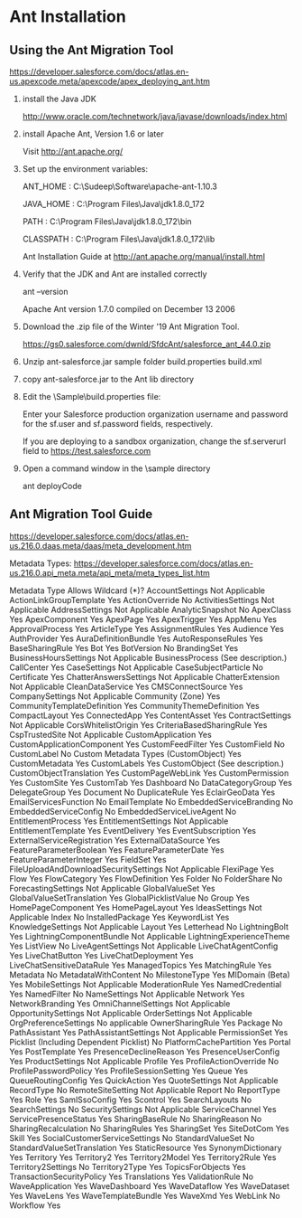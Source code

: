 # Ant Installation

## Using the Ant Migration Tool

https://developer.salesforce.com/docs/atlas.en-us.apexcode.meta/apexcode/apex_deploying_ant.htm

1. install the Java JDK 

   http://www.oracle.com/technetwork/java/javase/downloads/index.html
   
2. install Apache Ant, Version 1.6 or later

   Visit http://ant.apache.org/

3. Set up the environment variables:

   ANT_HOME    :  C:\Sudeep\Software\apache-ant-1.10.3
   
   JAVA_HOME   :  C:\Program Files\Java\jdk1.8.0_172
   
   PATH        :  C:\Program Files\Java\jdk1.8.0_172\bin
   
   CLASSPATH   :  C:\Program Files\Java\jdk1.8.0_172\lib
   
   Ant Installation Guide at http://ant.apache.org/manual/install.html

4. Verify that the JDK and Ant are installed correctly
   
   ant –version
   
   Apache Ant version 1.7.0 compiled on December 13 2006

5. Download the .zip file of the Winter '19 Ant Migration Tool.

   https://gs0.salesforce.com/dwnld/SfdcAnt/salesforce_ant_44.0.zip

6. Unzip
    ant-salesforce.jar
    sample folder
    build.properties 
    build.xml

7. copy ant-salesforce.jar to the Ant lib directory

8. Edit the \Sample\build.properties file:

   Enter your Salesforce production organization username and password for the sf.user and sf.password fields, respectively.
   
   If you are deploying to a sandbox organization, change the sf.serverurl field to https://test.salesforce.com
   
9. Open a command window in the \sample directory
   
   ant deployCode
   

## Ant Migration Tool Guide

https://developer.salesforce.com/docs/atlas.en-us.216.0.daas.meta/daas/meta_development.htm

Metadata Types:
https://developer.salesforce.com/docs/atlas.en-us.216.0.api_meta.meta/api_meta/meta_types_list.htm

Metadata Type	Allows Wildcard (*)?
AccountSettings	Not Applicable
ActionLinkGroupTemplate	Yes
ActionOverride	No
ActivitiesSettings	Not Applicable
AddressSettings	Not Applicable
AnalyticSnapshot	No
ApexClass	Yes
ApexComponent	Yes
ApexPage	Yes
ApexTrigger	Yes
AppMenu	Yes
ApprovalProcess	Yes
ArticleType	Yes
AssignmentRules	Yes
Audience	Yes
AuthProvider	Yes
AuraDefinitionBundle	Yes
AutoResponseRules	Yes
BaseSharingRule	Yes
Bot	Yes
BotVersion	No
BrandingSet	Yes
BusinessHoursSettings	Not Applicable
BusinessProcess	(See description.)
CallCenter	Yes
CaseSettings	Not Applicable
CaseSubjectParticle	No
Certificate	Yes
ChatterAnswersSettings	Not Applicable
ChatterExtension	Not Applicable
CleanDataService	Yes
CMSConnectSource	Yes
CompanySettings	Not Applicable
Community (Zone)	Yes
CommunityTemplateDefinition	Yes
CommunityThemeDefinition	Yes
CompactLayout	Yes
ConnectedApp	Yes
ContentAsset	Yes
ContractSettings	Not Applicable
CorsWhitelistOrigin	Yes
CriteriaBasedSharingRule	Yes
CspTrustedSite	Not Applicable
CustomApplication	Yes
CustomApplicationComponent	Yes
CustomFeedFilter	Yes
CustomField	No
CustomLabel	No
Custom Metadata Types (CustomObject)	Yes
CustomMetadata	Yes
CustomLabels	Yes
CustomObject	(See description.)
CustomObjectTranslation	Yes
CustomPageWebLink	Yes
CustomPermission	Yes
CustomSite	Yes
CustomTab	Yes
Dashboard	No
DataCategoryGroup	Yes
DelegateGroup	Yes
Document	No
DuplicateRule	Yes
EclairGeoData	Yes
EmailServicesFunction	No
EmailTemplate	No
EmbeddedServiceBranding	No
EmbeddedServiceConfig	No
EmbeddedServiceLiveAgent	No
EntitlementProcess	Yes
EntitlementSettings	Not Applicable
EntitlementTemplate	Yes
EventDelivery	Yes
EventSubscription	Yes
ExternalServiceRegistration	Yes
ExternalDataSource	Yes
FeatureParameterBoolean	Yes
FeatureParameterDate	Yes
FeatureParameterInteger	Yes
FieldSet	Yes
FileUploadAndDownloadSecuritySettings	Not Applicable
FlexiPage	Yes
Flow	Yes
FlowCategory	Yes
FlowDefinition	Yes
Folder	No
FolderShare	No
ForecastingSettings	Not Applicable
GlobalValueSet	Yes
GlobalValueSetTranslation	Yes
GlobalPicklistValue	No
Group	Yes
HomePageComponent	Yes
HomePageLayout	Yes
IdeasSettings	Not Applicable
Index	No
InstalledPackage	Yes
KeywordList	Yes
KnowledgeSettings	Not Applicable
Layout	Yes
Letterhead	No
LightningBolt	Yes
LightningComponentBundle	Not Applicable
LightningExperienceTheme	Yes
ListView	No
LiveAgentSettings	Not Applicable
LiveChatAgentConfig	Yes
LiveChatButton	Yes
LiveChatDeployment	Yes
LiveChatSensitiveDataRule	Yes
ManagedTopics	Yes
MatchingRule	Yes
Metadata	No
MetadataWithContent	No
MilestoneType	Yes
MlDomain (Beta)	Yes
MobileSettings	Not Applicable
ModerationRule	Yes
NamedCredential	Yes
NamedFilter	No
NameSettings	Not Applicable
Network	Yes
NetworkBranding	Yes
OmniChannelSettings	Not Applicable
OpportunitySettings	Not Applicable
OrderSettings	Not Applicable
OrgPreferenceSettings	No applicable
OwnerSharingRule	Yes
Package	No
PathAssistant	Yes
PathAssistantSettings	Not Applicable
PermissionSet	Yes
Picklist (Including Dependent Picklist)	No
PlatformCachePartition	Yes
Portal	Yes
PostTemplate	Yes
PresenceDeclineReason	Yes
PresenceUserConfig	Yes
ProductSettings	Not Applicable
Profile	Yes
ProfileActionOverride	No
ProfilePasswordPolicy	Yes
ProfileSessionSetting	Yes
Queue	Yes
QueueRoutingConfig	Yes
QuickAction	Yes
QuoteSettings	Not Applicable
RecordType	No
RemoteSiteSetting	Not Applicable
Report	No
ReportType	Yes
Role	Yes
SamlSsoConfig	Yes
Scontrol	Yes
SearchLayouts	No
SearchSettings	No
SecuritySettings	Not Applicable
ServiceChannel	Yes
ServicePresenceStatus	Yes
SharingBaseRule	No
SharingReason	No
SharingRecalculation	No
SharingRules	Yes
SharingSet	Yes
SiteDotCom	Yes
Skill	Yes
SocialCustomerServiceSettings	No
StandardValueSet	No
StandardValueSetTranslation	Yes
StaticResource	Yes
SynonymDictionary	Yes
Territory	Yes
Territory2	Yes
Territory2Model	Yes
Territory2Rule	Yes
Territory2Settings	No
Territory2Type	Yes
TopicsForObjects	Yes
TransactionSecurityPolicy	Yes
Translations	Yes
ValidationRule	No
WaveApplication	Yes
WaveDashboard	Yes
WaveDataflow	Yes
WaveDataset	Yes
WaveLens	Yes
WaveTemplateBundle	Yes
WaveXmd	Yes
WebLink	No
Workflow	Yes


